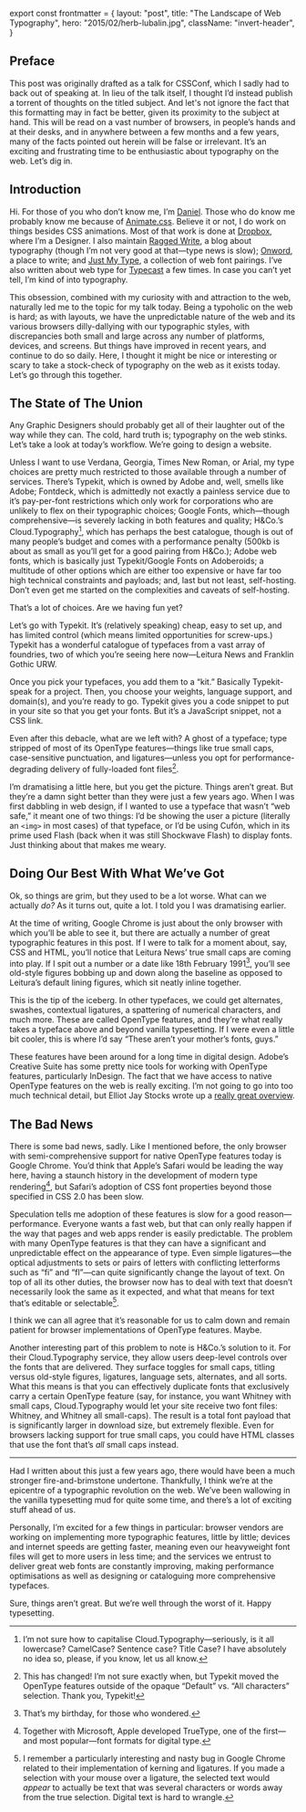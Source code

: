 export const frontmatter = {
layout: "post",
title: "The Landscape of Web Typography",
hero: "2015/02/herb-lubalin.jpg",
className: "invert-header",
}

## Preface

This post was originally drafted as a talk for CSSConf, which I sadly had to back out of speaking at. In lieu of the talk itself, I thought I’d instead publish a torrent of thoughts on the titled subject. And let's not ignore the fact that this formatting may in fact be better, given its proximity to the subject at hand. This will be read on a vast number of browsers, in people’s hands and at their desks, and in anywhere between a few months and a few years, many of the facts pointed out herein will be false or irrelevant. It’s an exciting and frustrating time to be enthusiastic about typography on the web. Let’s dig in.

## Introduction

Hi. For those of you who don’t know me, I’m [Daniel](http://daneden.me). Those who do know me probably know me because of [Animate.css](http://daneden.github.io/animate.css). Believe it or not, I do work on things besides CSS animations. Most of that work is done at [Dropbox](https://dropbox.com), where I’m a Designer. I also maintain [Ragged Write](http://raggedwrite.net), a blog about typography (though I’m not very good at that—type news is slow); [Onword](http://onword.co), a place to write; and [Just My Type](http://justmytype.co), a collection of web font pairings. I’ve also written about web type for [Typecast](http://typecast.com/blog) a few times. In case you can’t yet tell, I’m kind of into typography.

This obsession, combined with my curiosity with and attraction to the web, naturally led me to the topic for my talk today. Being a typoholic on the web is hard; as with layouts, we have the unpredictable nature of the web and its various browsers dilly-dallying with our typographic styles, with discrepancies both small and large across any number of platforms, devices, and screens. But things have improved in recent years, and continue to do so daily. Here, I thought it might be nice or interesting or scary to take a stock-check of typography on the web as it exists today. Let’s go through this together.

## The State of The Union

Any Graphic Designers should probably get all of their laughter out of the way while they can. The cold, hard truth is; typography on the web stinks. Let’s take a look at today’s workflow. We’re going to design a website.

Unless I want to use Verdana, Georgia, Times New Roman, or Arial, my type choices are pretty much restricted to those available through a number of services. There’s Typekit, which is owned by Adobe and, well, smells like Adobe; Fontdeck, which is admittedly not exactly a painless service due to it’s pay-per-font restrictions which only work for corporations who are unlikely to flex on their typographic choices; Google Fonts, which—though comprehensive—is severely lacking in both features and quality; H&Co.’s Cloud.Typography[^1], which has perhaps the best catalogue, though is out of many people’s budget and comes with a performance penalty (500kb is about as small as you’ll get for a good pairing from H&Co.); Adobe web fonts, which is basically just Typekit/Google Fonts on Adoberoids; a multitude of other options which are either too expensive or have far too high technical constraints and payloads; and, last but not least, self-hosting. Don’t even get me started on the complexities and caveats of self-hosting.

That’s a lot of choices. Are we having fun yet?

Let’s go with Typekit. It’s (relatively speaking) cheap, easy to set up, and has limited control (which means limited opportunities for screw-ups.) Typekit has a wonderful catalogue of typefaces from a vast array of foundries, two of which you’re seeing here now—Leitura News and Franklin Gothic URW.

Once you pick your typefaces, you add them to a “kit.” Basically Typekit-speak for a project. Then, you choose your weights, language support, and domain(s), and you’re ready to go. Typekit gives you a code snippet to put in your site so that you get your fonts. But it’s a JavaScript snippet, not a CSS link.

Even after this debacle, what are we left with? A ghost of a typeface; type stripped of most of its OpenType features—things like true small caps, case-sensitive punctuation, and ligatures—unless you opt for performance-degrading delivery of fully-loaded font files[^2].

I’m dramatising a little here, but you get the picture. Things aren’t great. But they’re a damn sight better than they were just a few years ago. When I was first dabbling in web design, if I wanted to use a typeface that wasn’t “web safe,” it meant one of two things: I’d be showing the user a picture (literally an `<img>` in most cases) of that typeface, or I’d be using Cufón, which in its prime used Flash (back when it was still Shockwave Flash) to display fonts. Just thinking about that makes me weary.

## Doing Our Best With What We’ve Got

Ok, so things are grim, but they used to be a lot worse. What can we actually *do?* As it turns out, quite a lot. I told you I was dramatising earlier.

At the time of writing, Google Chrome is just about the only browser with which you’ll be able to see it, but there are actually a number of great typographic features in this post. If I were to talk for a moment about, say, CSS and HTML, you’ll notice that Leitura News’ true small caps are coming into play. If I spit out a number or a date like 18th February 1991[^3], you’ll see old-style figures bobbing up and down along the baseline as opposed to Leitura’s default lining figures, which sit neatly inline together.

This is the tip of the iceberg. In other typefaces, we could get alternates, swashes, contextual ligatures, a spattering of numerical characters, and much more. These are called OpenType features, and they’re what really takes a typeface above and beyond vanilla typesetting. If I were even a little bit cooler, this is where I’d say “These aren’t your mother’s fonts, guys.”

These features have been around for a long time in digital design. Adobe’s Creative Suite has some pretty nice tools for working with OpenType features, particularly InDesign. The fact that we have access to native OpenType features on the web is really exciting. I’m not going to go into too much technical detail, but Elliot Jay Stocks wrote up a [really great overview](http://www.elliotjaystocks.com/blog/a-recap-on-opentype-features/).

## The Bad News

There is some bad news, sadly. Like I mentioned before, the only browser with semi-comprehensive support for native OpenType features today is Google Chrome. You’d think that Apple’s Safari would be leading the way here, having a staunch history in the development of modern type rendering[^4], but Safari’s adoption of CSS font properties beyond those specified in CSS 2.0 has been slow.

Speculation tells me adoption of these features is slow for a good reason—performance. Everyone wants a fast web, but that can only really happen if the way that pages and web apps render is easily predictable. The problem with many OpenType features is that they can have a significant and unpredictable effect on the appearance of type. Even simple ligatures—the optical adjustments to sets or pairs of letters with conflicting letterforms such as “fi” and “fl”—can quite significantly change the layout of text. On top of all its other duties, the browser now has to deal with text that doesn’t necessarily look the same as it expected, and what that means for text that’s editable or selectable[^5].

I think we can all agree that it’s reasonable for us to calm down and remain patient for browser implementations of OpenType features. Maybe.

Another interesting part of this problem to note is H&Co.’s solution to it. For their Cloud.Typography service, they allow users deep-level controls over the fonts that are delivered. They surface toggles for small caps, titling versus old-style figures, ligatures, language sets, alternates, and all sorts. What this means is that you can effectively duplicate fonts that exclusively carry a certain OpenType feature (say, for instance, you want Whitney with small caps, Cloud.Typography would let your site receive two font files: Whitney, and Whitney all small-caps). The result is a total font payload that is significantly larger in download size, but extremely flexible. Even for browsers lacking support for true small caps, you could have HTML classes that use the font that’s *all* small caps instead.

* * *

Had I written about this just a few years ago, there would have been a much stronger fire-and-brimstone undertone. Thankfully, I think we’re at the epicentre of a typographic revolution on the web. We’ve been wallowing in the vanilla typesetting mud for quite some time, and there’s a lot of exciting stuff ahead of us.

Personally, I’m excited for a few things in particular: browser vendors are working on implementing more typographic features, little by little; devices and internet speeds are getting faster, meaning even our heavyweight font files will get to more users in less time; and the services we entrust to deliver great web fonts are constantly improving, making performance optimisations as well as designing or cataloguing more comprehensive typefaces.

Sure, things aren’t great. But we’re well through the worst of it. Happy typesetting.

[^1]: I’m not sure how to capitalise Cloud.Typography—seriously, is it all lowercase? CamelCase? Sentence case? Title Case? I have absolutely no idea so, please, if you know, let us all know.
[^2]: This has changed! I’m not sure exactly when, but Typekit moved the OpenType features outside of the opaque “Default” vs. “All characters” selection. Thank you, Typekit!
[^3]: That’s my birthday, for those who wondered.
[^4]: Together with Microsoft, Apple developed TrueType, one of the first—and most popular—font formats for digital type.
[^5]: I remember a particularly interesting and nasty bug in Google Chrome related to their implementation of kerning and ligatures. If you made a selection with your mouse over a ligature, the selected text would *appear* to actually be text that was several characters or words away from the true selection. Digital text is hard to wrangle.
